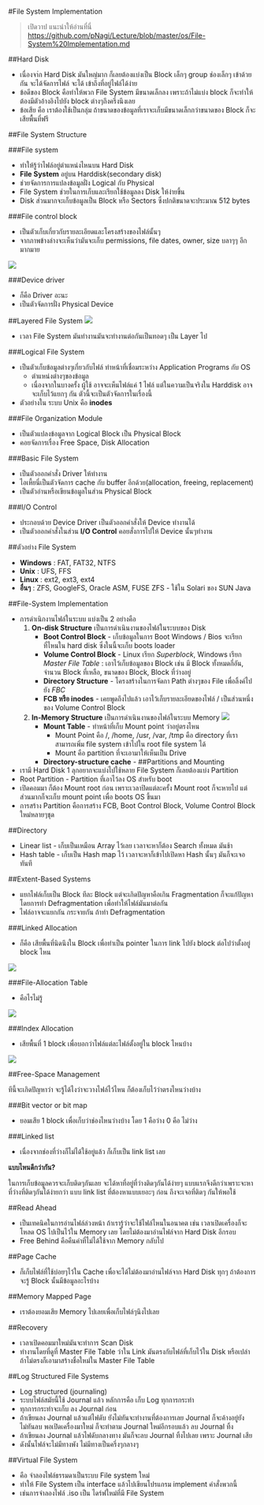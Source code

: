 #File System Implementation

>เปิดวาป แนะนำให้อ่านที่นี่ https://github.com/pNagi/Lecture/blob/master/os/File-System%20Implementation.md

##Hard Disk
* เนื่องจา่ก Hard Disk มันใหญ่มาก ก็เลยต้องแบ่งเป็น Block เล็กๆ group ช่องเล็กๆ เข้าด้วยกัน จะได้จัดการไฟล์ จะได้ เข้าถึงที่อยู่ไฟล์ได้ง่าย
* ข้อดีของ Block คือทำให้พวก File System มีขนาดเล็กลง เพราะถ้าไม่แบ่ง block ก็จะทำให้ต้องมีตัวอ้างอิงไปยัง block ต่างๆถึงครึ่งนึงเลย
* ข้อเสีย คือ เราต้องใช้เป็นกลุ่ม ถ้าขนาดของข้อมูลที่เราจะเก็บมีขนาดเล็กกว่าขนาดของ Block ก็จะเสียพื้นที่ฟรี

##File System Structure

###File system
* ทำให้รู้ว่าไฟล์อยู่ตำแหน่งไหนบน Hard Disk
* **File System** อยู่บน Harddisk(secondary disk)
* ช่วยจัดการการแปลงข้อมูลฝั่ง Logical กับ Physical
* File System ช่วยในการเก็บและเรียกใช้ข้อมูลลง Disk ให้ง่ายขึ้น
* Disk ส่วนมากจะเก็บข้อมูลเป็น Block หรือ Sectors ซึ่งปกติขนาดจะประมาณ 512 bytes

###File control block
* เป็นตัวเก็บเกี่ยวกับรายละเอียดและโครงสร้างของไฟล์นั้นๆ
* จากภาพข้างล่างจะเห็นว่ามันจะเก็บ permissions, file dates, owner, size บลาๆๆ อีกมากมาย

![](./imgs/file-control-block.jpg)

###Device driver

* ก็คือ Driver อะนะ
* เป็นตัวจัดการฝั่ง Physical Device

##Layered File System
![](./imgs/file-system-layer.jpg)
* เวลา File System มันทำงานมันจะทำงานต่อกันเป็นทอดๆ เป็น Layer ไป

###Logical File System
* เป็นตัวเก็บข้อมูลต่างๆเกี่ยวกับไฟล์ ทำหน้าที่เชื่อมระหว่าง Application Programs กับ OS
  * ตำแหน่งต่างๆของข้อมูล
  * เนื่องจากในบางครั้ง ผู้ใช้ อาจจะเห็นไฟล์แค่ 1 ไฟล์ แต่ในความเป็นจริงใน Harddisk อาจจะเก็บไว้แยกๆ กัน ตัวนี้จะเป็นตัวจัดการในเรื่องนี้
* ตัวอย่างใน ระบบ Unix คือ **inodes**

###File Organization Module
* เป็นตัวแปลงข้อมูลจาก Logical Block เป็น Physical Block
* คอยจัดการเรื่อง Free Space, Disk Allocation

###Basic File System
* เป็นตัวออกคำสั่ง Driver ให้ทำงาน
* ไอเหี้ยนี่เป็นตัวจัดการ cache กับ buffer อีกด้วย(allocation, freeing, replacement)
* เป็นตัวอ่านหรือเขียนข้อมูลในส่วน Physical Block

###I/O Control
* ประกอบด้วย Device Driver เป็นตัวออกคำสั่งให้ Device ทำงานได้
* เป็นตัวออกคำสั่งในส่วน **I/O Control** คอยสั่งการไปให้ Device นั้นๆทำงาน

##ตัวอย่าง File System
* **Windows** : FAT, FAT32, NTFS
* **Unix** : UFS, FFS
* **Linux** : ext2, ext3, ext4
* **อื่นๆ** : ZFS, GoogleFS, Oracle ASM, FUSE
ZFS - ใช้ใน Solari ของ SUN Java

##File-System Implementation
* การดำเนิกงานไฟล์ในระบบ แบ่งเป็น 2 อย่างคือ
  1. **On-disk Structure** เป็นการดำเนินงานของไฟล์ในระบบของ Disk
      - **Boot Control Block** - เก็บข้อมูลในการ Boot Windows / Bios จะเรียกที่ไหนใน hard disk ซึ่งในนี้จะเก็บ boots loader
      - **Volume Control Block** - Linux เรียก _Superblock_, Windows เรียก _Master File Table_ : เอาไว้เก็บข้อมูลของ Block เช่น มี Block ทั้งหมดกี่อัน, จำนวน Block ที่เหลือ, ขนาดของ Block, Block ที่ว่างอยู่
      - **Directory Structure** - โครงสร้างในการจัดกา Path ต่างๆของ File เพื่อลิ้งค์ไปยัง _FBC_
      - **FCB หรือ inodes** - เคยพูดถึงไปแล้ว เอาไว้เก็บรายละเอียดของไฟล์ / เป็นส่วนหนึ่งของ Volume Control Block
  2. **In-Memory Structure** เป็นการดำเนินงานของไฟล์ในระบบ Memory
  ![](./imgs/in-memory.jpg)
      - **Mount Table** - ทำหน้าที่เก็บ Mount point ว่าอยู่ตรงไหน
        - Mount Point คือ /, /home, /usr, /var, /tmp คือ directory ที่เราสามารถเพิ่ม file system เข้าไปใน root file system ได้
        - Mount คือ partition ที่จะเอามาให้เห็นเป็น Drive
      - **Directory-structure cache** -
##Partitions and Mounting
* เรามี Hard Disk 1 ลุกอยากจะแบ่งไปใช้หลาย File System ก็เลยต้องแบ่ง Partition
* Root Partition - Partition ที่เอาไว้ลง OS สำหรับ boot
* เปิดคอมมา ก็ต้อง Mount root ก่อน เพราะเวลาปิดแต่ละครั้ง Mount root ก็จะหายไป แต่ส่วนมากก็จะเก็บ mount point เพื่อ boots OS ขึ้นมา
* การสร้าง Partition คือการสร้าง FCB, Boot Control Block, Volume Control Block ใหม่หลายๆชุด

##Directory
* Linear list - เก็บเป็นเหมือน Array ไว้เลย เวลาจะหาก็ต้อง Search ทั้งหมด มันช้า
* Hash table - เก็บเป็น Hash map ไว้ เวลาจะหาก็เข้าไปเปิดหา Hash นั้นๆ มันก็จะเจอทันที

##Extent-Based Systems
* แยกไฟล์เก็บเป็น Block ทีละ Block แต่จะเกิดปัญหาคือเกิน Fragmentation ก็จะแก้ปัญหาโดยการทำ Defragmentation เพื่อทำให้ไฟล์มันมาต่อกัน
* ไฟล์อาจจะแยกกัน กระจายกัน ถ้าทำ Defragmentation

###Linked Allocation
* ก็คือ เสียพื้นที่นิดนึงใน Block เพื่อทำเป็น pointer ในการ link ไปยัง block ต่อไปว่าตั้งอยู่ block ไหน

![](./imgs/link.jpg)

###File-Allocation Table
* คือไรไม่รู้

![](./imgs/file-allocation.jpg)

###Index Allocation
* เสียพื้นที่ 1 block เพื่อบอกว่าไฟล์แต่ละไฟล์ตั้งอยู่ใน block ไหนบ้าง

![](./imgs/index-allocation.jpg)

##Free-Space Management

ทีนี้จะเกิดปัญหาว่า จะรู้ได้ไงว่าจะวางไฟล์ไว้ไหน ก็ต้องเก็บไว้ว่าตรงไหนว่างบ้าง

###Bit vector or bit map
* ยอมเสีย 1 block เพื่อเก็บว่าช่องไหนว่างบ้าง โดย 1 คือว่าง 0 คือ ไม่ว่าง

###Linked list
* เนื่องจากช่องที่ว่างก็ไม่ได้ใช้อยู่แล้ว ก็เก็บเป็น link list เลย

**แบบไหนดีกว่ากัน?**

ในการเก็บข้อมูลควรจะเก็บติดๆกันเลย จะได้หาที่อยู่ที่ว่างติดๆกันได้ง่ายๆ แบบแรกจึงดีกว่าเพราะจะหาที่ว่างที่ติดๆกันได้ง่ายกว่า แบบ link list ที่ต้องหาแบบเยอะๆ ก่อน ถึงจะเจอที่ติดๆ กันให้พอใช้

##Read Ahead
* เป็นเทคนิคในการอ่านไฟล์ล่วงหน้า ถ้าเรารู้ว่าจะใช้ไฟล์ไหนในอนาคต เช่น เวลาเปิดเครื่องก็จะโหลด OS ไปเป็นไว้ใน Memory เลย โดยไม่ต้องมาอ่านไฟล์จาก Hard Disk อีกรอบ
* Free Behind คือคืนค่าที่ไม่ได้ใช้จาก Memory กลับไป

##Page Cache
* ก็เก็บไฟล์ที่ใช้บ่อยๆไว้ใน Cache เพื่อจะได้ไม่ต้องมาอ่านไฟล์จาก Hard Disk ทุกๆ ถ้าต้องการจะรู้ Block นั้นมีข้อมูลอะไรบ้าง

##Memory Mapped Page
* เราต้องยอมเสีย Memory ไปเลยเพื่อเก็บไฟล์ๆนึงไปเลย

##Recovery
* เวลาเปิดคอมมาใหม่มันจะทำการ Scan Disk
* ทำงานโดยที่ดูที่ Master File Table ว่าใน Link มันตรงกับไฟล์ที่เก็บไว้ใน Disk หรือเปล่า ถ้าไม่ตรงก็เอามาสร้างชื่อใหม่ใน Master File Table

##Log Structured File Systems
* Log structured (journaling)
* ระบบไฟล์สมัยนี้ใช้ Journal แล้ว หลักการคือ เก็บ Log ทุกการกระทำ
* ทุกการกระทำจะเก็บ ลง Journal ก่อน
* ถ้าเขียนลง Journal แล้วแต่ไฟดับ ยังไม่ทันจะทำงานที่ต้องการเลย Journal ก็จะค้างอยู่ยังไม่ทันลบ พอเปิดเครื่องมาใหม่ ก็จะทำตาม Journal ใหม่อีกรอบแล้ว ลบ Journal ทิ้ง
* ถ้าเขียนลง Journal แล้วไฟดับกลางทาง มันก็จะลบ Journal ทิ้งไปเลย เพราะ Journal เสีย
* ดังนั้นไฟล์จะไม่มีทางพัง ไม่มีทางเป็นครึ่งๆกลางๆ

##Virtual File System
* คือ จำลองไฟล์ธรรมดาเป็นระบบ File system ใหม่
* ทำให้ File System เป็น interface แล้วไปเขียนโปรแกรม implement คำสั่งพวกนี้
* เช่นการจำลองไฟล์ .iso เป็น ไดร์ฟใหม่ที่มี File System
